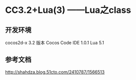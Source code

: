 # CC3.2+Lua(3) ——Lua之class

## 开发环境
cocos2d-x 3.2 版本
Cocos Code IDE 1.0.1
Lua 5.1
## 参考文档
http://shahdza.blog.51cto.com/2410787/1566513
